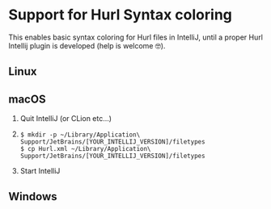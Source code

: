 # Support for Hurl Syntax coloring

This enables basic syntax coloring for Hurl files in IntelliJ, until a proper Hurl Intellij plugin is developed (help
is welcome 🤓).


## Linux

## macOS

1. Quit IntelliJ (or CLion etc...)
2. 
    ```shell
    $ mkdir -p ~/Library/Application\ Support/JetBrains/[YOUR_INTELLIJ_VERSION]/filetypes
    $ cp Hurl.xml ~/Library/Application\ Support/JetBrains/[YOUR_INTELLIJ_VERSION]/filetypes
    ```
3. Start IntelliJ

## Windows



